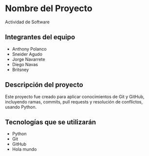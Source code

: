 # Nombre del Proyecto
Actividad de Software

## Integrantes del equipo
- Anthony Polanco
- Sneider Agudo
- Jorge Navarrete
- Diego Navas
- Britsney

## Descripción del proyecto
Este proyecto fue creado para aplicar conocimientos de Git y GitHub, incluyendo ramas, commits, pull requests y resolución de conflictos, usando Python.

## Tecnologías que se utilizarán
- Python
- Git
- GitHub
- Hola mundo
